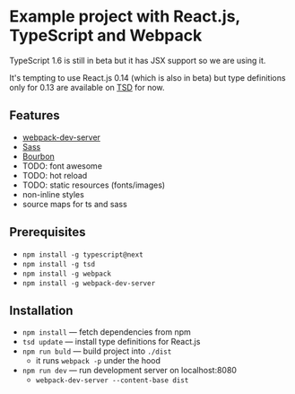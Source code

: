 
Example project with React.js, TypeScript and Webpack
=====================================================

TypeScript 1.6 is still in beta but it has JSX support so we are using it.

It's tempting to use React.js 0.14 (which is also in beta)
but type definitions only for 0.13 are available
on [TSD](http://definitelytyped.org/tsd/) for now.


Features
--------

  - [webpack-dev-server](https://github.com/webpack/webpack-dev-server)
  - [Sass](http://sass-lang.com)
  - [Bourbon](http://bourbon.io)
  - TODO: font awesome
  - TODO: hot reload
  - TODO: static resources (fonts/images)
  - non-inline styles
  - source maps for ts and sass

Prerequisites
-------------

  - `npm install -g typescript@next`
  - `npm install -g tsd`
  - `npm install -g webpack`
  - `npm install -g webpack-dev-server`

Installation
-----------

  - `npm install` — fetch dependencies from npm
  - `tsd update` — install type definitions for React.js
  - `npm run buld` — build project into `./dist`
    + it runs `webpack -p` under the hood
  - `npm run dev` — run development server on localhost:8080
    + `webpack-dev-server --content-base dist`
